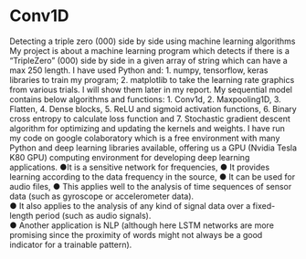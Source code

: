 # Conv1D
Detecting a triple zero (000) side by side using machine learning algorithms
My project is about a machine learning program which detects if there is a “TripleZero” (000) side by side in a given array of string which can have a max 250 length. I have used Python and: 1. numpy, tensorflow, keras libraries to train my program;  2. matplotlib to take the learning rate graphics from various trials.  I will show them later in my report. My sequential model  contains below algorithms and functions: 1. Conv1d, 2. Maxpooling1D, 3. Flatten, 4. Dense blocks, 5. ReLU and sigmoid activation functions, 6. Binary cross entropy to calculate loss function and  7. Stochastic gradient descent algorithm for optimizing and updating the kernels and weights.  I have run my code on google colaboratory which is a free environment with many Python and deep learning libraries available, offering us a GPU (Nvidia Tesla K80 GPU) computing environment for developing deep learning applications.
●It is a sensitive network for frequencies, 
● It provides learning according to the data frequency in the source, 
● It can be used for audio files, 
● This applies well to the analysis of time sequences of sensor data (such as gyroscope or accelerometer data).  
● It also applies to the analysis of any kind of signal data over a fixed-length period (such as audio signals).  
● Another application is NLP (although here LSTM networks are more promising since the proximity of words might not always be a good indicator for a trainable pattern). 
